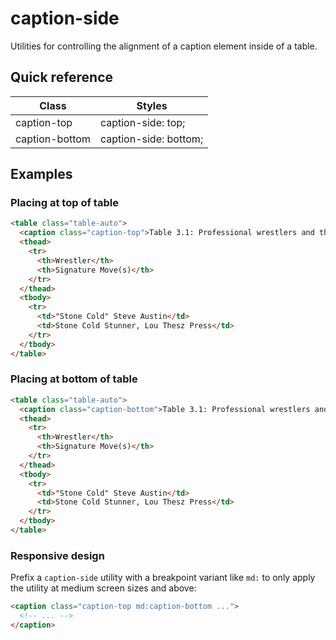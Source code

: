 # caption-side

Utilities for controlling the alignment of a caption element inside of a table.



## Quick reference

| Class            | Styles                   |
|------------------|--------------------------|
| caption-top      | caption-side: top;       |
| caption-bottom   | caption-side: bottom;    |

## Examples

### Placing at top of table

```html
<table class="table-auto">
  <caption class="caption-top">Table 3.1: Professional wrestlers and their signature moves.</caption>
  <thead>
    <tr>
      <th>Wrestler</th>
      <th>Signature Move(s)</th>
    </tr>
  </thead>
  <tbody>
    <tr>
      <td>"Stone Cold" Steve Austin</td>
      <td>Stone Cold Stunner, Lou Thesz Press</td>
    </tr>
  </tbody>
</table>
```

### Placing at bottom of table

```html
<table class="table-auto">
  <caption class="caption-bottom">Table 3.1: Professional wrestlers and their signature moves.</caption>
  <thead>
    <tr>
      <th>Wrestler</th>
      <th>Signature Move(s)</th>
    </tr>
  </thead>
  <tbody>
    <tr>
      <td>"Stone Cold" Steve Austin</td>
      <td>Stone Cold Stunner, Lou Thesz Press</td>
    </tr>
  </tbody>
</table>
```

### Responsive design

Prefix a `caption-side` utility with a breakpoint variant like `md:` to only apply the utility at medium screen sizes and above:

```html
<caption class="caption-top md:caption-bottom ...">
  <!-- ... -->
</caption>
```

